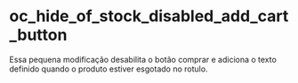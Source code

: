 # oc_hide_of_stock_disabled_add_cart_button
 Essa pequena modificação desabilita o botão comprar e adiciona o texto definido quando o produto estiver esgotado no rotulo.
